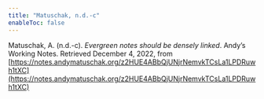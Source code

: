 ```yaml
---
title: "Matuschak, n.d.-c"
enableToc: false
---
```


Matuschak, A. (n.d.-c). *Evergreen notes should be densely linked*. Andyʼs Working Notes. Retrieved December 4, 2022, from [https://notes.andymatuschak.org/z2HUE4ABbQjUNjrNemvkTCsLa1LPDRuwh1tXC](https://notes.andymatuschak.org/z2HUE4ABbQjUNjrNemvkTCsLa1LPDRuwh1tXC)
